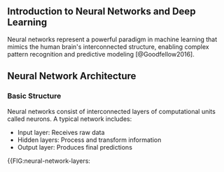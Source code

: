 ## Introduction to Neural Networks and Deep Learning

Neural networks represent a powerful paradigm in machine learning that mimics the human brain's interconnected structure, enabling complex pattern recognition and predictive modeling [@Goodfellow2016].

## Neural Network Architecture

### Basic Structure
Neural networks consist of interconnected layers of computational units called neurons. A typical network includes:
- Input layer: Receives raw data
- Hidden layers: Process and transform information
- Output layer: Produces final predictions

{{FIG:neural-network-layers: